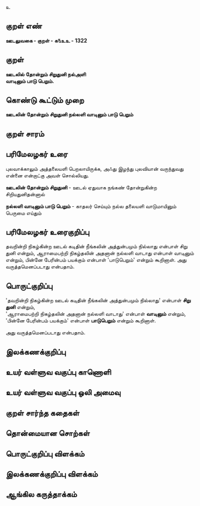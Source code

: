 உ

## குறள் எண் 

**ஊடலுவகை - குறள் - க௩உஉ - 1322**

## குறள் 

**ஊடலில் தோன்றும் சிறுதுனி நல்அளி  
வாடினும் பாடு பெறும்.** 

## கொண்டு கூட்டும் முறை

**ஊடலின் தோன்றும் சிறுதுனி நல்லளி வாடினும் பாடு பெறும்**

## குறள் சாரம் 


## பரிமேலழகர் உரை

புலவாக்காலும் அத்தலையளி பெறலாயிருக்க, அஃது இழந்து புலவியான் வருந்துவது என்னை என்றாட்கு அவள் சொல்லியது. 

**ஊடலின் தோன்றும் சிறுதுனி** - ஊடல் ஏதுவாக நங்கண் தோன்றுகின்ற சிறியதுனிதன்னால் 

**நல்லளி வாடினும் பாடு பெறும்** - காதலர் செய்யும் நல்ல தலையளி வாடுமாயினும் பெருமை எய்தும்

## பரிமேலழகர் உரைகுறிப்பு   

தவறின்றி நிகழ்கின்ற ஊடல் கடிதின் நீங்கலின் அத்துன்பமும் நில்லாது என்பாள் சிறு துனி என்றும், ஆராமைபற்றி நிகழ்தலின் அதனான் நல்லளி வாடாது என்பாள் வாடினும் என்றும், பின்னே பேரின்பம் பயக்கும் என்பாள் 'பாடுபெறும்' என்றும் கூறினாள். அது வருத்தமெனப்படாது என்பதாம்.

## பொருட்குறிப்பு 

'தவறின்றி நிகழ்கின்ற ஊடல் கடிதின் நீங்கலின் அத்துன்பமும் நில்லாது' என்பாள் **சிறு துனி** என்றும்,   
'ஆராமைபற்றி நிகழ்தலின் அதனான் நல்லளி வாடாது' என்பாள் **வாடினும்** என்றும்,   
'பின்னே பேரின்பம் பயக்கும்' என்பாள் **பாடுபெறும்** என்றும் கூறினாள். 

அது வருத்தமெனப்படாது என்பதாம்.

## இலக்கணக்குறிப்பு  


## உயர் வள்ளுவ வகுப்பு காணொளி


## உயர் வள்ளுவ வகுப்பு ஒலி அமைவு 

 
## குறள் சார்ந்த கதைகள் 


## தொன்மையான சொற்கள்


## பொருட்குறிப்பு விளக்கம்


## இலக்கணக்குறிப்பு விளக்கம்


## ஆங்கில கருத்தாக்கம் 


